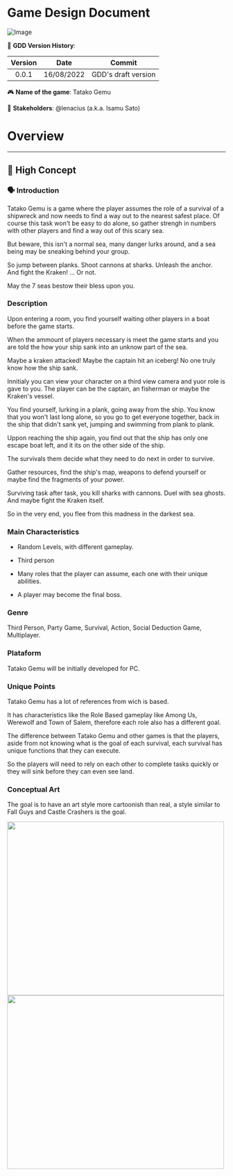 # **Game Design Document** #

![Image]()

👾 **GDD Version History**:

| Version | Date | Commit |
|:-------:|:----:|--------|
| 0.0.1 | 16/08/2022 | GDD's draft version |

🎮️ **Name of the game**: Tatako Gemu

👥 **Stakeholders**: @lenacius (a.k.a. Isamu Sato)

# **Overview** #
---
## 📐 **High Concept** ##

### 🗣 Introduction

Tatako Gemu is a game where the player assumes the role of a survival of a shipwreck and now needs to find a way out to the nearest safest place. Of course this task won't be easy to do alone, so gather strengh in numbers with other players and find a way out of this scary sea.

But beware, this isn't a normal sea, many danger lurks around, and a sea being may be sneaking behind your group.

So jump between planks. Shoot cannons at sharks. Unleash the anchor. And fight the Kraken! ... Or not.

May the 7 seas bestow their bless upon you.

### Description

Upon entering a room, you find yourself waiting other players in a boat before the game starts.

When the ammount of players necessary is meet the game starts and you are told the how your ship sank into an unknow part of the sea.

Maybe a kraken attacked! Maybe the captain hit an iceberg! No one truly know how the ship sank.

Innitialy you can view your character on a third view camera and yuor role is gave to you. The player can be the captain, an fisherman or maybe the Kraken's vessel.

You find yourself, lurking in a plank, going away from the ship. You know that you won't last long alone, so you go to get everyone together, back in the ship that didn't sank yet, jumping and swimming from plank to plank.

Uppon reaching the ship again, you find out that the ship has only one escape boat left, and it its on the other side of the ship.

The survivals them decide what they need to do next in order to survive.

Gather resources, find the ship's map, weapons to defend yourself or maybe find the fragments of your power.

Surviving task after task, you kill sharks with cannons. Duel with sea ghosts. And maybe fight the Kraken itself.

So in the very end, you flee from this madness in the darkest sea.

### Main Characteristics

- Random Levels, with different gameplay.

- Third person

- Many roles that the player can assume, each one with their unique abilities.

- A player may become the final boss.

### Genre

Third Person, Party Game, Survival, Action, Social Deduction Game, Multiplayer.

### Plataform

Tatako Gemu will be initially developed for PC.

### Unique Points

Tatako Gemu has a lot of references from wich is based.

It has characteristics like the Role Based gameplay like Among Us, Werewolf and Town of Salem, therefore each role also has a different goal.

The difference between Tatako Gemu and other games is that the players, aside from not knowing what is the goal of each survival, each survival has unique functions that they can execute.

So the players will need to rely on each other to complete tasks quickly or they will sink before they can even see land.

### Conceptual Art 

The goal is to have an art style more cartoonish than real, a style similar to Fall Guys and Castle Crashers is the goal.


<img src="https://assets.nintendo.com/image/upload/c_fill,w_1200/q_auto:best/f_auto/dpr_2.0/ncom/pt_BR/games/switch/c/castle-crashers-remastered-switch/hero" width="500" height="400"/> <img src="https://cdn1.epicgames.com/offer/50118b7f954e450f8823df1614b24e80/pt-BR_FallGuysSS1_OfferImage_2560x1440_2560x1440-0d2f178d6c01871df1b2e0d3a459ffd6" width="500" height="400"/>
